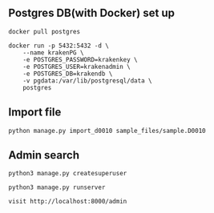 


## Postgres DB(with Docker) set up
```
docker pull postgres
```

```
docker run -p 5432:5432 -d \
    --name krakenPG \
    -e POSTGRES_PASSWORD=krakenkey \
    -e POSTGRES_USER=krakenadmin \
    -e POSTGRES_DB=krakendb \
    -v pgdata:/var/lib/postgresql/data \
    postgres

```

## Import file
```
python manage.py import_d0010 sample_files/sample.D0010  
```

## Admin search
```
python3 manage.py createsuperuser
```
```
python3 manage.py runserver
```
```
visit http://localhost:8000/admin
```